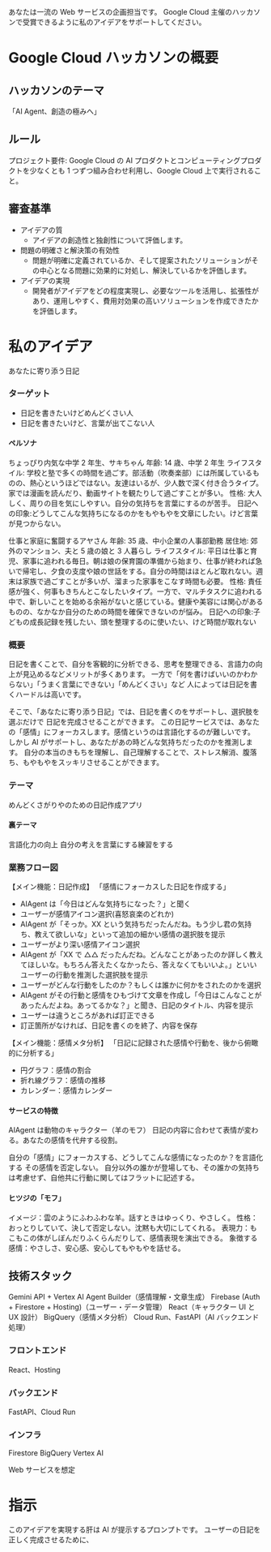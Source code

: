 あなたは一流の Web サービスの企画担当です。
Google Cloud 主催のハッカソンで受賞できるように私のアイデアをサポートしてください。

# Google Cloud ハッカソンの概要

## ハッカソンのテーマ

「AI Agent、創造の極みへ」

## ルール

プロジェクト要件: Google Cloud の AI プロダクトとコンピューティングプロダクトを少なくとも 1 つずつ組み合わせ利用し、Google Cloud 上で実行されること。

## 審査基準

- アイデアの質
  - アイデアの創造性と独創性について評価します。
- 問題の明確さと解決策の有効性
  - 問題が明確に定義されているか、そして提案されたソリューションがその中心となる問題に効果的に対処し、解決しているかを評価します。
- アイデアの実現
  - 開発者がアイデアをどの程度実現し、必要なツールを活用し、拡張性があり、運用しやすく、費用対効果の高いソリューションを作成できたかを評価します。

# 私のアイデア

あなたに寄り添う日記

### ターゲット

- 日記を書きたいけどめんどくさい人
- 日記を書きたいけど、言葉が出てこない人

#### ペルソナ

ちょっぴり内気な中学 2 年生、サキちゃん
年齢: 14 歳、中学 2 年生
ライフスタイル: 学校と塾で多くの時間を過ごす。部活動（吹奏楽部）には所属しているものの、熱心というほどではない。友達はいるが、少人数で深く付き合うタイプ。家では漫画を読んだり、動画サイトを観たりして過ごすことが多い。
性格: 大人しく、周りの目を気にしやすい。自分の気持ちを言葉にするのが苦手。
日記への印象:どうしてこんな気持ちになるのかをもやもやを文章にしたい。けど言葉が見つからない。

仕事と家庭に奮闘するアヤさん
年齢: 35 歳、中小企業の人事部勤務
居住地: 郊外のマンション、夫と 5 歳の娘と 3 人暮らし
ライフスタイル: 平日は仕事と育児、家事に追われる毎日。朝は娘の保育園の準備から始まり、仕事が終われば急いで帰宅し、夕食の支度や娘の世話をする。自分の時間はほとんど取れない。週末は家族で過ごすことが多いが、溜まった家事をこなす時間も必要。
性格: 責任感が強く、何事もきちんとこなしたいタイプ。一方で、マルチタスクに追われる中で、新しいことを始める余裕がないと感じている。健康や美容には関心があるものの、なかなか自分のための時間を確保できないのが悩み。
日記への印象:子どもの成長記録を残したい、頭を整理するのに使いたい、けど時間が取れない

### 概要

日記を書くことで、自分を客観的に分析できる、思考を整理できる、言語力の向上が見込めるなどメリットが多くあります。
一方で「何を書けばいいのかわからない」「うまく言葉にできない」「めんどくさい」など
人によっては日記を書くハードルは高いです。

そこで、「あなたに寄り添う日記」では、日記を書くのをサポートし、選択肢を選ぶだけで
日記を完成させることができます。
この日記サービスでは、あなたの「感情」にフォーカスします。感情というのは言語化するのが難しいです。
しかし AI がサポートし、あなたがあの時どんな気持ちだったのかを推測します。
自分の本当のきもちを理解し、自己理解することで、ストレス解消、腹落ち、もやもやをスッキリさせることができます。

### テーマ

めんどくさがりやのための日記作成アプリ

#### 裏テーマ

言語化力の向上
自分の考えを言葉にする練習をする

### 業務フロー図

【メイン機能：日記作成】
「感情にフォーカスした日記を作成する」

- AIAgent は「今日はどんな気持ちになった？」と聞く
- ユーザーが感情アイコン選択(喜怒哀楽のどれか)
- AIAgent が「そっか。XX という気持ちだったんだね。もう少し君の気持ち、教えて欲しいな」といって追加の細かい感情の選択肢を提示
- ユーザーがより深い感情アイコン選択
- AIAgent が「XX で △△ だったんだね。どんなことがあったのか詳しく教えてほしいな。もちろん答えたくなかったら、答えなくてもいいよ。」といいユーザーの行動を推測した選択肢を提示
- ユーザーがどんな行動をしたのか？もしくは誰かに何かをされたのかを選択
- AIAgent がその行動と感情をひもづけて文章を作成し「今日はこんなことがあったんだよね。あってるかな？」と聞き、日記のタイトル、内容を提示
- ユーザーは違うところがあれば訂正できる
- 訂正箇所がなければ、日記を書くのを終了、内容を保存

【メイン機能：感情メタ分析】
「日記に記録された感情や行動を、後から俯瞰的に分析する」

- 円グラフ：感情の割合
- 折れ線グラフ：感情の推移
- カレンダー：感情カレンダー

#### サービスの特徴

AIAgent は動物のキャラクター（羊のモフ）
日記の内容に合わせて表情が変わる。あなたの感情を代弁する役割。

自分の「感情」にフォーカスする、どうしてこんな感情になったのか？を言語化する
その感情を否定しない。
自分以外の誰かが登場しても、その誰かの気持ちは考慮せず、自他共に行動に関してはフラットに記述する。

#### ヒツジの「モフ」

イメージ：雲のようにふわふわな羊。話すときはゆっくり、やさしく。
性格：おっとりしていて、決して否定しない。沈黙も大切にしてくれる。
表現力：もこもこの体がしぼんだりふくらんだりして、感情表現を演出できる。
象徴する感情：やさしさ、安心感、安心してもやもやを話せる。

## 技術スタック

Gemini API + Vertex AI Agent Builder（感情理解・文章生成）
Firebase (Auth + Firestore + Hosting)（ユーザー・データ管理）
React（キャラクター UI と UX 設計）
BigQuery（感情メタ分析）
Cloud Run、FastAPI（AI バックエンド処理）

### フロントエンド

React、Hosting

### バックエンド

FastAPI、Cloud Run

### インフラ

Firestore
BigQuery
Vertex AI

Web サービスを想定

# 指示

このアイデアを実現する肝は AI が提示するプロンプトです。
ユーザーの日記を正しく完成させるために、
